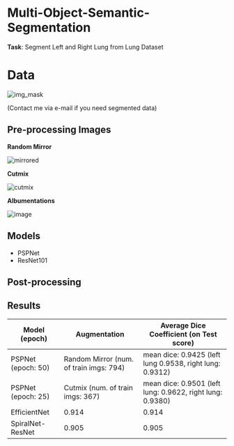 # Multi-Object-Semantic-Segmentation

**Task**: Segment Left and Right Lung from Lung Dataset

# Data
![img_mask](https://user-images.githubusercontent.com/48243487/178134605-5ad3dcfd-fabe-40f8-b654-49ed43f70586.JPG)

(Contact me via e-mail if you need segmented data)

## Pre-processing Images

**Random Mirror**

![mirrored](https://user-images.githubusercontent.com/48243487/178175680-3b83e63b-9899-4ad6-9544-93705cafa15a.JPG)


**Cutmix**

![cutmix](https://user-images.githubusercontent.com/48243487/178175759-057a0f29-b731-449e-8eed-fc87d8fefde8.JPG)

**Albumentations**

![image](https://user-images.githubusercontent.com/48243487/178191416-5b2a9636-9a9f-437f-88f4-7b676534c215.png)

## Models
- PSPNet
- ResNet101


## Post-processing

## Results

| Model (epoch) | Augmentation  | Average Dice Coefficient (on Test score) |
| -------------| ------------- | ------------- |
| PSPNet (epoch: 50) | Random Mirror (num. of train imgs: 794)  | mean dice: 0.9425 (left lung 0.9538, right lung: 0.9312)  |
| PSPNet (epoch: 25) | Cutmix (num. of train imgs: 367) | mean dice:  0.9501 (left lung: 0.9622, right lung: 0.9380) |
| EfficientNet  | 0.914  | 0.914  |
| SpiralNet-ResNet  | 0.905  | 0.905  |
